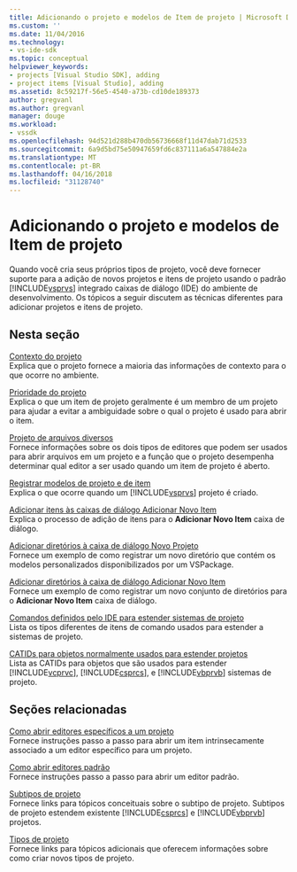 ```yaml
---
title: Adicionando o projeto e modelos de Item de projeto | Microsoft Docs
ms.custom: ''
ms.date: 11/04/2016
ms.technology:
- vs-ide-sdk
ms.topic: conceptual
helpviewer_keywords:
- projects [Visual Studio SDK], adding
- project items [Visual Studio], adding
ms.assetid: 8c59217f-56e5-4540-a73b-cd10de189373
author: gregvanl
ms.author: gregvanl
manager: douge
ms.workload:
- vssdk
ms.openlocfilehash: 94d521d288b470db56736668f11d47dab71d2533
ms.sourcegitcommit: 6a9d5bd75e50947659fd6c837111a6a547884e2a
ms.translationtype: MT
ms.contentlocale: pt-BR
ms.lasthandoff: 04/16/2018
ms.locfileid: "31128740"
---
```

# <a name="adding-project-and-project-item-templates"></a>Adicionando o projeto e modelos de Item de projeto
Quando você cria seus próprios tipos de projeto, você deve fornecer suporte para a adição de novos projetos e itens de projeto usando o padrão [!INCLUDE[vsprvs](../../code-quality/includes/vsprvs_md.md)] integrado caixas de diálogo (IDE) do ambiente de desenvolvimento. Os tópicos a seguir discutem as técnicas diferentes para adicionar projetos e itens de projeto.  
  
## <a name="in-this-section"></a>Nesta seção  
 [Contexto do projeto](../../extensibility/internals/project-context.md)  
 Explica que o projeto fornece a maioria das informações de contexto para o que ocorre no ambiente.  
  
 [Prioridade do projeto](../../extensibility/internals/project-priority.md)  
 Explica o que um item de projeto geralmente é um membro de um projeto para ajudar a evitar a ambiguidade sobre o qual o projeto é usado para abrir o item.  
  
 [Projeto de arquivos diversos](../../extensibility/internals/miscellaneous-files-project.md)  
 Fornece informações sobre os dois tipos de editores que podem ser usados para abrir arquivos em um projeto e a função que o projeto desempenha determinar qual editor a ser usado quando um item de projeto é aberto.  
  
 [Registrar modelos de projeto e de item](../../extensibility/internals/registering-project-and-item-templates.md)  
 Explica o que ocorre quando um [!INCLUDE[vsprvs](../../code-quality/includes/vsprvs_md.md)] projeto é criado.  
  
 [Adicionar itens às caixas de diálogo Adicionar Novo Item](../../extensibility/internals/adding-items-to-the-add-new-item-dialog-boxes.md)  
 Explica o processo de adição de itens para o **Adicionar Novo Item** caixa de diálogo.  
  
 [Adicionar diretórios à caixa de diálogo Novo Projeto](../../extensibility/internals/adding-directories-to-the-new-project-dialog-box.md)  
 Fornece um exemplo de como registrar um novo diretório que contém os modelos personalizados disponibilizados por um VSPackage.  
  
 [Adicionar diretórios à caixa de diálogo Adicionar Novo Item](../../extensibility/internals/adding-directories-to-the-add-new-item-dialog-box.md)  
 Fornece um exemplo de como registrar um novo conjunto de diretórios para o **Adicionar Novo Item** caixa de diálogo.  
  
 [Comandos definidos pelo IDE para estender sistemas de projeto](../../extensibility/internals/ide-defined-commands-for-extending-project-systems.md)  
 Lista os tipos diferentes de itens de comando usados para estender a sistemas de projeto.  
  
 [CATIDs para objetos normalmente usados para estender projetos](../../extensibility/internals/catids-for-objects-that-are-typically-used-to-extend-projects.md)  
 Lista as CATIDs para objetos que são usados para estender [!INCLUDE[vcprvc](../../code-quality/includes/vcprvc_md.md)], [!INCLUDE[csprcs](../../data-tools/includes/csprcs_md.md)], e [!INCLUDE[vbprvb](../../code-quality/includes/vbprvb_md.md)] sistemas de projeto.  
  
## <a name="related-sections"></a>Seções relacionadas  
 [Como abrir editores específicos a um projeto](../../extensibility/how-to-open-project-specific-editors.md)  
 Fornece instruções passo a passo para abrir um item intrinsecamente associado a um editor específico para um projeto.  
  
 [Como abrir editores padrão](../../extensibility/how-to-open-standard-editors.md)  
 Fornece instruções passo a passo para abrir um editor padrão.  
  
 [Subtipos de projeto](../../extensibility/internals/project-subtypes.md)  
 Fornece links para tópicos conceituais sobre o subtipo de projeto. Subtipos de projeto estendem existente [!INCLUDE[csprcs](../../data-tools/includes/csprcs_md.md)] e [!INCLUDE[vbprvb](../../code-quality/includes/vbprvb_md.md)] projetos.  
  
 [Tipos de projeto](../../extensibility/internals/project-types.md)  
 Fornece links para tópicos adicionais que oferecem informações sobre como criar novos tipos de projeto.